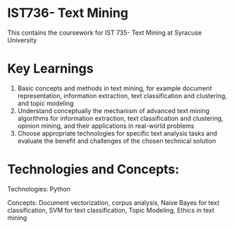 # IST736- Text Mining

This contains the coursework for IST 735- Text Mining at Syracuse University

# Key Learnings

1. Basic concepts and methods in text mining, for example document representation, information extraction, text classification and clustering, and topic modeling
2. Understand conceptually the mechanism of advanced text mining algorithms for information extraction, text classification and clustering, opinion mining, and their applications in real-world problems
3. Choose appropriate technologies for specific text analysis tasks and evaluate the benefit and challenges of the chosen technical solution

# Technologies and Concepts:
Technologies: Python

Concepts: Document vectorization, corpus analysis, Naive Bayes for text classification, SVM for text classification, Topic Modeling, Ethics in text mining
